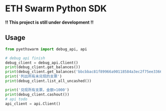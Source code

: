 # ETH Swarm Python SDK

**!! This project is still under development !!**

## Usage

```python
from pyethswarm import debug_api, api

# debug api finish
debug_client = debug_api.Client()
print(debug_client.get_balances())
print(debug_client.get_balances('bbcbbac81f89966a90118584a3ec2f75ee33661f02cf1fa6c3e277767be20c5a'))
print('列出所有未兑现的支票')
print(debug_client.list_all_uncashed())

print('兑现所有支票，金额>1000')
print(debug_client.cashout())
# api todo
api_client = api.Client()
```


